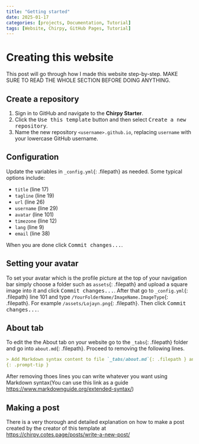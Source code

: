 ```yaml
---
title: "Getting started"
date: 2025-01-17
categories: [projects, Documentation, Tutorial]
tags: [Website, Chirpy, GitHub Pages, Tutorial]
---
```

# Creating this website
This post will go through how I made this website step-by-step. MAKE SURE TO READ THE WHOLE SECTION BEFORE DOING ANYTHING.

## Create a repository
1. Sign in to GitHub and navigate to the **Chirpy Starter**.
2. Click the <kbd>Use this template</kbd> button and then select <kbd>Create a new repository</kbd>.
3. Name the new repository `<username>.github.io`, replacing `username` with your lowercase GitHub username.


## Configuration

Update the variables in `_config.yml`{: .filepath} as needed. Some typical options include:

- `title` (line 17)
- `tagline` (line 19)
- `url` (line 26)
- `username` (line 29)
- `avatar` (line 101)
- `timezone` (line 12)
- `lang` (line 9)
- `email` (line 38)

When you are done click <kbd>Commit changes...</kbd>.

## Setting your avatar
To set your avatar which is the profile picture at the top of your navigation bar simply choose a folder such as `assets`{: .filepath} and upload a square image into it and click <kbd>Commit changes...</kbd>. After that go to `_config.yml`{: .filepath} line 101 and type `/YourFolderName/ImageName.ImageType`{: .filepath}. For example `/assets/Lojayn.png`{: .filepath}. Then click <kbd>Commit changes...</kbd>.

## About tab
To edit the the About tab on your website go to the `_tabs`{: .filepath} folder and go into `about.md`{: .filepath}. Proceed to removing the following lines.
```Markdown
> Add Markdown syntax content to file `_tabs/about.md`{: .filepath } and it will show up on this page.
{: .prompt-tip }
```
After removing thoes lines you can write whatever you want using Markdown syntax(You can use this link as a guide <https://www.markdownguide.org/extended-syntax/>)

## Making a post

There is a very thorough and detailed explanation on how to make a post created by the creator of this template at <https://chirpy.cotes.page/posts/write-a-new-post/>
